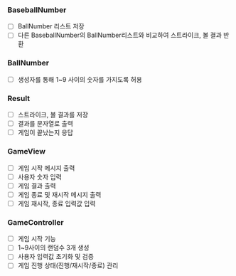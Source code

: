 ### BaseballNumber          
- [ ] BallNumber 리스트 저장       
- [ ] 다른 BaseballNumber의 BallNumber리스트와 비교하여 스트라이크, 볼 결과 반환      

### BallNumber      
- [ ] 생성자를 통해 1~9 사이의 숫자를 가지도록 허용       

### Result      
- [ ] 스트라이크, 볼 결과를 저장       
- [ ] 결과를 문자열로 출력         
- [ ] 게임이 끝났는지 응답         

### GameView
- [ ] 게임 시작 메시지 출력      
- [ ] 사용자 숫자 입력                
- [ ] 게임 결과 출력        
- [ ] 게임 종료 및 재시작 메시지 출력      
- [ ] 게임 재시작, 종료 입력값 입력            

### GameController      
- [ ] 게임 시작 기능          
- [ ] 1~9사이의 랜덤수 3개 생성            
- [ ] 사용자 입력값 초기화 및 검증            
- [ ] 게임 진행 상태(진행/재시작/종료) 관리                        